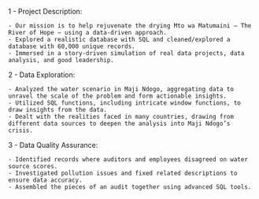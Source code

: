 1 - Project Description:

	- Our mission is to help rejuvenate the drying Mto wa Matumaini – The River of Hope – using a data-driven approach.
	- Explored a realistic database with SQL and cleaned/explored a database with 60,000 unique records.
	- Immersed in a story-driven simulation of real data projects, data analysis, and good leadership.
 
2 - Data Exploration:

	- Analyzed the water scenario in Maji Ndogo, aggregating data to unravel the scale of the problem and form actionable insights.
	- Utilized SQL functions, including intricate window functions, to draw insights from the data.
	- Dealt with the realities faced in many countries, drawing from different data sources to deepen the analysis into Maji Ndogo’s crisis.
 
3 - Data Quality Assurance:

	- Identified records where auditors and employees disagreed on water source scores.
	- Investigated pollution issues and fixed related descriptions to ensure data accuracy.
	- Assembled the pieces of an audit together using advanced SQL tools.
